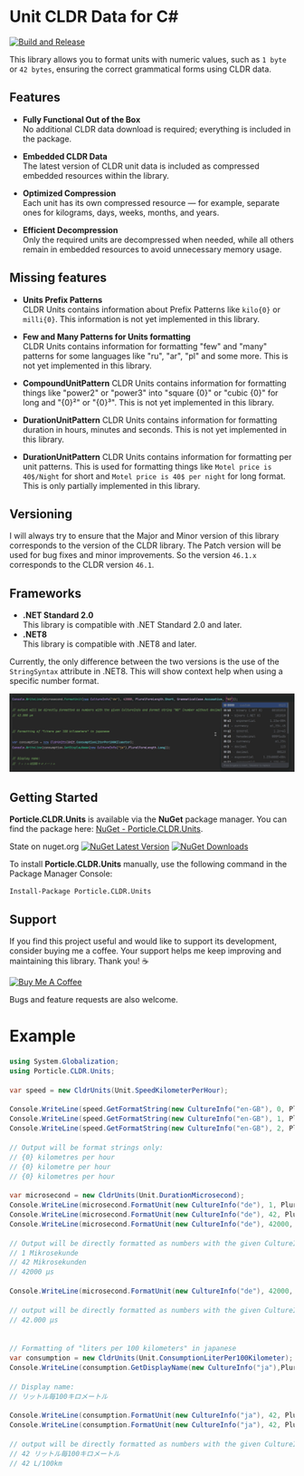 # Unit CLDR Data for C#

[![Build and Release](https://github.com/Machibuse/Porticle.CLDR/actions/workflows/release.yaml/badge.svg)](https://github.com/Machibuse/Porticle.CLDR/actions/workflows/release.yaml)  

This library allows you to format units with numeric values, such as `1 byte` or `42 bytes`, ensuring the correct grammatical forms using CLDR data.

## Features

- **Fully Functional Out of the Box**  
  No additional CLDR data download is required; everything is included in the package.

- **Embedded CLDR Data**  
  The latest version of CLDR unit data is included as compressed embedded resources within the library.  

- **Optimized Compression**  
  Each unit has its own compressed resource — for example, separate ones for kilograms, days, weeks, months, and years.

- **Efficient Decompression**  
  Only the required units are decompressed when needed, while all others remain in embedded resources to avoid unnecessary memory usage.

## Missing features

- **Units Prefix Patterns**  
  CLDR Units contains information about Prefix Patterns like `kilo{0}` or `milli{0}`. This information is not yet implemented in this library.  

- **Few and Many Patterns for Units formatting**  
  CLDR Units contains information for formatting "few" and "many" patterns for some languages like "ru", "ar", "pl" and some more. This is not yet implemented in this library.

- **CompoundUnitPattern**
    CLDR Units contains information for formatting things like "power2" or "power3" into "square {0}" or "cubic {0}" for long and "{0}²" or "{0}³". 
    This is not yet implemented in this library.

- **DurationUnitPattern**
  CLDR Units contains information for formatting duration in hours, minutes and seconds. This is not yet implemented in this library.

- **DurationUnitPattern**
  CLDR Units contains information for formatting per unit patterns.
  This is used for formatting things like `Motel price is 40$/Night` for short and `Motel price is 40$ per night` for long format.
  This is only partially implemented in this library.



## Versioning

I will always try to ensure that the Major and Minor version of this library corresponds to the version of the CLDR library.
The Patch version will be used for bug fixes and minor improvements.
So the version `46.1.x` corresponds to the CLDR version `46.1`.

## Frameworks

- **.NET Standard 2.0**  
  This library is compatible with .NET Standard 2.0 and later.
- **.NET8**  
  This library is compatible with .NET8 and later.

Currently, the only difference between the two versions is the use of the `StringSyntax` attribute in .NET8.
This will show context help when using a specific number format.

![StringSyntax](Dok/Images/string_syntax.png)


## Getting Started

**Porticle.CLDR.Units** is available via the **NuGet** package manager. You can find the package here: [NuGet - Porticle.CLDR.Units](https://www.nuget.org/packages/Porticle.CLDR.Units/).

State on nuget.org [![NuGet Latest Version](https://img.shields.io/nuget/v/Porticle.CLDR.Units.svg)](https://www.nuget.org/packages/Porticle.CLDR.Units/)   [![NuGet Downloads](https://img.shields.io/nuget/dt/Porticle.CLDR.Units.svg)](https://www.nuget.org/packages/Porticle.CLDR.Units/)  

To install **Porticle.CLDR.Units** manually, use the following command in the Package Manager Console:

```
Install-Package Porticle.CLDR.Units
```

## Support

If you find this project useful and would like to support its development, consider buying me a coffee. Your support helps me keep improving and maintaining this library. Thank you! ☕  

[![Buy Me A Coffee](https://img.shields.io/badge/Buy%20Me%20A%20Coffee-Support%20Me-blue?style=flat&logo=buy-me-a-coffee)](https://buymeacoffee.com/CarstenJendro)

Bugs and feature requests are also welcome.

# Example

```csharp
using System.Globalization;
using Porticle.CLDR.Units;

var speed = new CldrUnits(Unit.SpeedKilometerPerHour);

Console.WriteLine(speed.GetFormatString(new CultureInfo("en-GB"), 0, PluralFormLength.Long, GrammaticalCase.Accusative));
Console.WriteLine(speed.GetFormatString(new CultureInfo("en-GB"), 1, PluralFormLength.Long, GrammaticalCase.Accusative));
Console.WriteLine(speed.GetFormatString(new CultureInfo("en-GB"), 2, PluralFormLength.Long, GrammaticalCase.Accusative));

// Output will be format strings only:
// {0} kilometres per hour
// {0} kilometre per hour
// {0} kilometres per hour

var microsecond = new CldrUnits(Unit.DurationMicrosecond);
Console.WriteLine(microsecond.FormatUnit(new CultureInfo("de"), 1, PluralFormLength.Long, GrammaticalCase.Accusative));
Console.WriteLine(microsecond.FormatUnit(new CultureInfo("de"), 42, PluralFormLength.Long, GrammaticalCase.Accusative));
Console.WriteLine(microsecond.FormatUnit(new CultureInfo("de"), 42000, PluralFormLength.Short, GrammaticalCase.Accusative));

// Output will be directly formatted as numbers with the given CultureInfo:
// 1 Mikrosekunde
// 42 Mikrosekunden
// 42000 µs

Console.WriteLine(microsecond.FormatUnit(new CultureInfo("de"), 42000, PluralFormLength.Short, GrammaticalCase.Accusative, "N0"));

// output will be directly formatted as numbers with the given CultureInfo and format string "N0" (number without decimal places but with thousands separator):
// 42.000 µs


// Formatting of "liters per 100 kilometers" in japanese
var consumption = new CldrUnits(Unit.ConsumptionLiterPer100Kilometer);
Console.WriteLine(consumption.GetDisplayName(new CultureInfo("ja"),PluralFormLength.Long));

// Display name:
// リットル毎100キロメートル

Console.WriteLine(consumption.FormatUnit(new CultureInfo("ja"), 42, PluralFormLength.Long, GrammaticalCase.Oblique));
Console.WriteLine(consumption.FormatUnit(new CultureInfo("ja"), 42, PluralFormLength.Short, GrammaticalCase.Oblique));

// output will be directly formatted as numbers with the given CultureInfo:
// 42 リットル毎100キロメートル
// 42 L/100km
```
